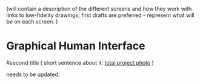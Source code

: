 (will contain a description of the different screens and how they work with links to low-fidelity drawings; first drafts are preferred - represent what will be on each screen. )

# Graphical Human Interface

#second title 
( short sentence about it;
[total project photo]('wireframes/png.png')
)

needs to be updated. 
